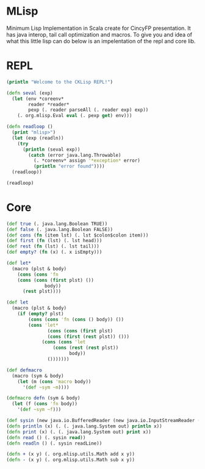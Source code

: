 MLisp
=====

Minimum Lisp Implementation in Scala create for CincyFP presentation.  It has java interop, tail call optimization and macros.
To give you and idea of what this little lisp can do below is an impelentation of the repl and core lib.


REPL
====
```clojure
(println "Welcome to the CKLisp REPL!")

(defn seval (exp) 
  (let (env *coreenv*
        reader *reader*
        pexp (. reader parseAll (. reader exp) exp))
    (. org.mlisp.Eval eval (. pexp get) env)))

(defn readloop ()
  (print "mlisp>")
  (let (exp (readln))
    (try
      (println (seval exp))
    	(catch (error java.lang.Throwable) 
    	  (. *coreenv* assign '*exception* error) 
    	  (println "error found"))))
  (readloop))

(readloop)
```

Core
========
```clojure
(def true (. java.lang.Boolean TRUE))
(def false (. java.lang.Boolean FALSE))
(def cons (fn (item lst) (. lst $colon$colon item)))
(def first (fn (lst) (. lst head)))
(def rest (fn (lst) (. lst tail)))
(def empty? (fn (x) (. x isEmpty)))

(def let* 
  (macro (plst & body)
    (cons (cons 'fn 
  	(cons (cons (first plst) ()) 
		      body)) 
	  (rest plst))))

(def let 
  (macro (plst & body)
    (if (empty? plst)
        (cons (cons 'fn (cons () body)) ())
        (cons 'let* 
               (cons (cons (first plst) 
			   (cons (first (rest plst)) ()))
		     (cons (cons 'let 
				 (cons (rest (rest plst)) 
				       body)) 
			   ()))))))

(def defmacro 
  (macro (sym & body)
    (let (m (cons 'macro body))
      '(def ~sym ~m))))

(defmacro defn (sym & body) 
  (let (f (cons 'fn body)) 
  	'(def ~sym ~f)))

(def sysin (new java.io.BufferedReader (new java.io.InputStreamReader (. java.lang.System in))))
(defn println (x) (. (. java.lang.System out) println x))
(defn print (x) (. (. java.lang.System out) print x))
(defn read () (. sysin read))
(defn readln () (. sysin readLine))

(defn + (x y) (. org.mlisp.utils.Math add x y))
(defn - (x y) (. org.mlisp.utils.Math sub x y))
```
